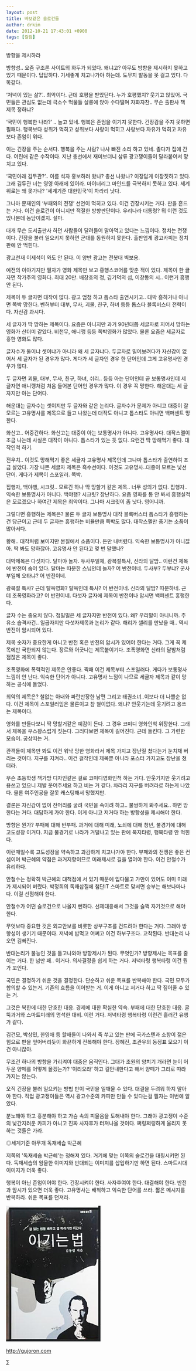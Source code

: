 ```yaml
---
layout: post
title: 바보같은 슬로건들
author: drkim
date: 2012-10-21 17:43:01 +0900
tags: [컬럼]
---
```

방향을 제시하라


방향성.. 요즘 구조론 사이트의 화두가 되었다. 왜냐고? 아무도 방향을 제시하지 못하고 있기 때문이다. 답답하다. 기세좋게 치고나가야 하는데. 도무지 발동을 못 걸고 있다. 다 똑같다.


‘저녁이 있는 삶?’.. 최악이다. 근데 호평을 받았단다. 누가 호평했지? 웃기고 앉았어. 국민들은 관심도 없는데 극소수 먹물들 살롱에 앉아 수다떨며 자화자찬.. 무슨 출판사 책 제목 정하냐?


‘국민이 행복한 나라?’ .. 놀고 있네. 행복은 존엄을 이기지 못한다. 긴장감을 주지 못하면 필패다. 행복보다 성취가 먹히고 성취보다 사랑이 먹히고 사랑보다 자유가 먹히고 자유보다 존엄이 위다.


이는 긴장을 주는 순서다. 행복을 주는 사람? 나사 빠진 소리 하고 있네. 졸다가 집에 간다. 어린애 같은 수작이다. 지난 총선에서 재미보더니 삼류 광고쟁이들이 달라붙어서 망치고 있다.


‘국민아래 김두관?’.. 이름 석자 홍보하러 왔나? 총선 나왔나? 이장답게 이장짓하고 있다. 그래 김두관 너는 영영 아래에 있어라. 마이너리그 마인드를 극복하지 못하고 있다. 세계 위로는 왜 못가나? '세계기준 대한민국'이 차라리 낫다.


그나마 문재인의 ‘부패와의 전쟁’ 선언이 먹히고 있다. 이건 긴장시키는 거다. 판을 흔드는 거다. 이건 슬로건이 아니지만 적절한 방향판단이다. 우리나라 대통령? 뭐 이런 것도 있나본데 농담이겠지. 설마.


대개 무슨 도서출판사 하던 사람들이 달려들어 말아먹고 있다는 느낌이다. 정치는 전쟁이다. 긴장을 불러 일으키지 못하면 군대를 동원하지 못한다. 출판업계 광고카피는 정치판에 안 먹힌다.


광고천재 이제석이 와도 안 된다. 이 양반 광고는 전봇대 벽보용.


예전의 이야기지만 필자가 영화 제목만 보고 흥행스코어를 맞춘 적이 있다. 제목이 한 글자면 작가주의 영화다. 최대 20만. 배창호의 정, 김기덕의 섬, 이창동의 시.. 이런거 흥행 안 된다.


제목이 두 글자면 대작이 많다. 광고 엄청 하고 톱스타 출연시키고.. 대박 흥하거나 아니면 쪽박 망한다. 벤허부터 대부, 무사, 괴물, 친구, 하녀 등등 톱스타 블록버스터 전략이다. 자신감 과시다.


세 글자가 딱 망하는 제목이다. 요즘은 아니지만 과거 90년대쯤 세글자로 지어서 망하는 영화가 산더미 같았다. 비천무, 애니깽 등등 쪽박영화가 많았다. 물론 요즘은 세글자로 흥한 영화도 많다.


글자수가 둘이냐 셋이냐가 아니라 왜 세 글자냐다. 두글자로 밀어보려다가 자신감이 없어서 세 글자가 된 경우가 많다. 게다가 세 글자인 경우 한 단어인데 그게 고유명사인 경우가 많다.


두 글자면 괴물, 대부, 무사, 친구, 하녀, 쉬리.. 등등 아는 단어인데 곧 보통명사인데 세 글자면 애니깽처럼 처음 들어본 단어인 경우가 많다. 이 경우 꼭 망한다. 해운대는 세 글자지만 아는 단어다.


해운대는 글자수는 셋이지만 두 글자와 같은 논리다. 글자수가 문제가 아니고 대중이 잘 모르는 고유명사를 제목으로 들고 나왔는데 대작도 아니고 톱스타도 아니면 백퍼센트 망한다.


화산고.. 어중간하다. 화산고는 대중이 아는 보통명사가 아니다. 고유명사다. 대작스멜이 조금 나는데 사실은 대작이 아니다. 톱스타가 있는 듯 없다. 요런건 딱 망해먹기 좋다. 대작인척 하기.


전우치.. 이것도 망해먹기 좋은 세글자 고유명사 제목인데 그나마 톱스타가 출연하여 조금 살았다. 가장 나쁜 세글자 제목은 흑수선이다. 이것도 고유명사..대중이 모르는 낯선단어. 게다가 제목이 스포일러. 쪽박.


집행자, 백야행, 시크릿.. 모르긴 하나 딱 망할거 같은 제목.. 너무 성의가 없다. 집행자.. 익숙한 보통명사가 아니다. 백야행? 시크릿? 장난하다. 요즘 영화를 통 안 봐서 흥행실적은 모르겠으나 하여간 제목은 최악이다. 그나마 시크릿이 좀 낫다. 영어니까.


그렇다면 흥행하는 제목은? 물론 두 글자 보통명사 대작 블록버스터 톱스타가 흥행하는건 당근이고 근데 두 글자는 흥행하는 비율만큼 쪽박도 많다. 대작스멜만 풍기는 소품이 많아서다.


황해.. 대작처럼 보이지만 본질에서 소품이다. 돈만 내버렸다. 익숙한 보통명사가 아니잖아. 딱 봐도 망하잖아. 고유명사 안 된다고 몇 번 말했나?


대박제목은 다섯자다. 달마야 놀자. 두사부일체, 광복절특사, 신라의 달밤.. 이런건 제목에 반전이 숨어 있다. 달마는 따분한 스님인데 놀자? 어 반전이네. 두사부? 두부냐? 군사부일체 오타냐? 어 반전이네.


광복절 특사? 근데 탈옥영화? 탈옥인데 특사? 어 반전이네. 신라의 달밤? 따분하네. 근데 조폭영화라고? 어 반전이네. 다섯자 글자에 제목이 반전이나 암시면 백퍼센트 흥행한다.


글자 수는 중요치 않다. 첨밀밀은 세 글자지만 반전이 있다. 왜? 우리말이 아니니까. 주유소 습격사건.. 일곱자지만 다섯자제목과 논리가 같다. 해리가 샐리를 만났을 때.. 역시 반전이 암시되어 있다.


제목 숫자가 중요한게 아니고 반전 혹은 반전의 암시가 있어야 한다는 거다. 그게 꼭 제목에만 국한되지 않는다. 장르와 어긋나는 제목붙이기다. 조폭영화면 신라의 달밤처럼 점잖은 제목이 좋다.


조폭영화에 폭력적인 제목은 안좋다. 짝패 이건 제목부터 스포일러다. 게다가 보통명사 느낌이 안 난다. 익숙한 단어가 아니다. 고유명사 느낌이 나므로 세글자 제목과 같이 망하는 공식에 들었다.


최악의 제목은? 철없는 아내와 파란만장한 남편 그리고 태권소녀..이보다 더 나쁠순 없다. 이건 제목이 스포일러임은 물론이고 참 철이없다. 왜냐? 안웃기는데 웃기려고 용쓰는 제목이다.


영화를 만들다보니 딱 망할거같은 예감이 든다. 그 경우 코미디 영화인척 위장한다. 그래서 제목을 우스꽝스럽게 짓는다. 그러다보면 제목이 길어진다. 근데 들킨다. 그 가련한 모습이. 궁상떠는 거.


관객들이 제목만 봐도 이건 워낙 망한 영화라서 제목 가지고 장난질 쳤다는거 눈치채 버리는 것이다. 지구를 지켜라.. 이건 걸작인데 제목뿐 아니라 포스터 가지고도 장난을 쳤더라.


무슨 초등학생 책가방 디자인같은 걸로 코미디영화인척 하는 거다. 안웃기지만 웃기려고 용쓰고 있으니 제발 웃어주세요 하고 비는 거 같다. 차라리 지구를 버려라로 하는게 나았다. 물론 여주인공을 잘못 캐스팅해서 망했지만.


결론은 자신감이 없이 잔머리를 굴려 국민을 속이려 하고.. 불쌍하게 봐주세요.. 하면 망한다는 거다. 대담하게 가야 한다. 이게 아니고 저거다 하는 방향성을 제시해야 한다.


방향은 뭔가? 부패에 대해 반부패. 과거에 대해 미래, 노쇠에 대해 청년, 불경기에 대해 고도성장 이거다. 지금 불경기로 나라가 거덜나고 있는 판에 복지타령, 행복타령 안 먹힌다.


이런때일수록 고도성장을 약속하고 과감하게 치고나가야 한다. 부패와의 전쟁은 좋은 컨셉이며 박근혜의 약점은 과거지향이므로 미래제시로 길을 열어야 한다. 이건 안철수가 유리하다.


안철수는 정확히 박근혜의 대척점에 서 있기 때문에 입다물고 가만이 있어도 이미 미래가 제시되어 버렸다. 박정희의 독재삽질에 첨단IT 스마트로 맞서면 승부는 해보나마나다. 이걸 선점해야 한다.


안철수가 어떤 슬로건으로 나올지 뻔하다. 선제대응해서 그것을 슬쩍 자기것으로 해야 한다.


무엇보다 중요한 것은 외교안보를 비롯한 상부구조를 건드려야 한다는 거다. 그래야 방향성이 생기기 때문이다. 저녁에 밥먹고 어쩌고 이건 하부구조다. 교착된다. 반대논리 나오면 김빠진다.


반대논리가 불능인 것을 들고나와야 방향제시가 된다. 무엇인가? 방향제시는 목표를 줄이는 거다. 한 넘만 패.. 이거다. 의사결정을 쉽게 하는 거다. 저녁타령 행복타령 이건 뭔가 꼬인다.


국민은 결정하기 쉬운 것을 결정한다. 단순하고 쉬운 목표를 반복해야 한다. 국민 모두가 합의할 수 있는거. 기존의 흐름을 이어받는 거. 이게 아니고 저거다 하고 딱 짚어줄 수 있는 거.


그것은 북한에 대한 단호한 대응. 경제에 대한 확실한 약속. 부패에 대한 단호한 대응. 굴뚝과거와 스마트미래의 명석한 대비. 이런 거다. 저녁타령 행복타령 이런건 흘러간 유행가 같다.


김건모, 박상민, 한영애 등 할배들이 나와서 죽 쑤고 있는 판에 국카스텐과 소향이 젊은 힘으로 판을 엎어버리듯이 화끈하게 전복해야 한다. 장혜진, 조관우의 동정표 모으기 이건 아니잖아.


무조건 하나의 방향을 가리켜야 대중은 움직인다. 그대가 초원의 양치기 개라면 눈이 어두운 양떼를 어떻게 몰겠는가? ‘이리오라’ 하고 길안내한다고 해서 양떼가 그리로 따라가지는 않는다.


오직 긴장을 불러 일으키는 방법 만이 국민을 일깨울 수 있다. 대결을 두려워 하지 말아야 한다. 직업 광고쟁이들은 역시 광고수준의 카피만 만들 수 있다는걸 필자는 이번에 알았다.





  분노해야 하고 흥분해야 하고 가슴 속의 피울음을 토해내야 한다. 그래야 광고쟁이 수준의 낯간지러운 카피가 아니고 진짜 사자후가 터져나올 것이다. 쩌렁쩌렁하게 울리지 못하는 것들은 가라.






  ◎세계기준 아무개 독재세습 박근혜






  저쪽의 '독재세습 박근혜'는 정해져 있다. 거기에 맞는 이쪽의 슬로건을 대칭시키면 된다. 독재세습의 암울한 이미지와 반대되는 이미지를 삽입하기만 하면 된다. 스마트시대 이미지가 더욱 좋다.



행복이 아닌 존엄이어야 한다. 긴장시켜야 한다. 사자후여야 한다. 대결해야 한다. 반전과 암시가 있으면 더욱 좋다. 고유명사는 배척하고 익숙한 단어를 쓰라. 짧은 메시지를 반복하라. 쉬운 목표를 던져라.




  






  ![](/files/attach/images/199/290/248/123456.JPG)












  http://gujoron.com


  ∑
